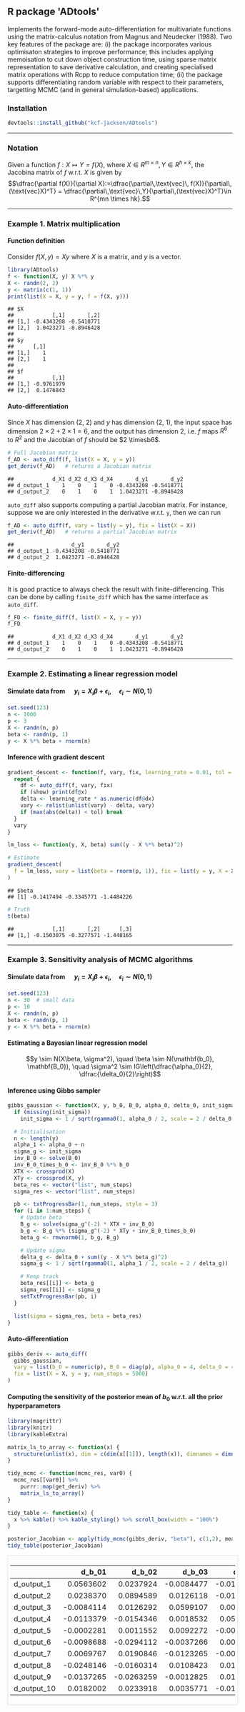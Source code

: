 ## R package 'ADtools'

Implements the forward-mode auto-differentiation for multivariate functions using the matrix-calculus notation from Magnus and Neudecker (1988). Two key features of the package are: (i) the package incorporates various optimisaton strategies to improve performance; this includes applying memoisation to cut down object construction time, using sparse matrix representation to save derivative calculation, and creating specialised matrix operations with Rcpp to reduce computation time; (ii) the package supports differentiating random variable with respect to their parameters, targetting MCMC (and in general simulation-based) applications.
    
<!-- [![Travis-CI Build Status](https://travis-ci.org/<USERNAME>/<REPO>.svg?branch=master)](https://travis-ci.org/<USERNAME>/<REPO>) -->

### Installation


```r
devtools::install_github("kcf-jackson/ADtools")
```


---

### Notation

Given a function $f: X \mapsto Y = f(X)$, where $X \in R^{m \times n}, Y \in R^{h \times k}$, the Jacobina matrix of $f$ w.r.t. $X$ is given by
$$\dfrac{\partial f(X)}{\partial X}:=\dfrac{\partial\,\text{vec}\, f(X)}{\partial\, (\text{vec}X)^T} = \dfrac{\partial\,\text{vec}\,Y}{\partial\,(\text{vec}X)^T}\in R^{mn \times hk}.$$

---

### Example 1. Matrix multiplication

#### Function definition
Consider $f(X, y) = X y$ where $X$ is a matrix, and $y$ is a vector. 


```r
library(ADtools)
f <- function(X, y) X %*% y
X <- randn(2, 2)
y <- matrix(c(1, 1))
print(list(X = X, y = y, f = f(X, y)))
```

```
## $X
##            [,1]       [,2]
## [1,] -0.4343208 -0.5418771
## [2,]  1.0423271 -0.8946428
## 
## $y
##      [,1]
## [1,]    1
## [2,]    1
## 
## $f
##            [,1]
## [1,] -0.9761979
## [2,]  0.1476843
```

#### Auto-differentiation
Since $X$ has dimension (2, 2) and $y$ has dimension (2, 1), the input space has dimension $2 \times 2 + 2 \times 1 = 6$, and the output has dimension $2$, i.e. $f$ maps $R^6$ to $R^2$ and the Jacobian of $f$ should be $2 \timesb6$.


```r
# Full Jacobian matrix
f_AD <- auto_diff(f, list(X = X, y = y))
get_deriv(f_AD)   # returns a Jacobian matrix
```

```
##            d_X1 d_X2 d_X3 d_X4       d_y1       d_y2
## d_output_1    1    0    1    0 -0.4343208 -0.5418771
## d_output_2    0    1    0    1  1.0423271 -0.8946428
```

`auto_diff` also supports computing a partial Jacobian matrix. For instance, suppose we are only interested in the derivative w.r.t. `y`, then we can run


```r
f_AD <- auto_diff(f, vary = list(y = y), fix = list(X = X))
get_deriv(f_AD)   # returns a partial Jacobian matrix
```

```
##                  d_y1       d_y2
## d_output_1 -0.4343208 -0.5418771
## d_output_2  1.0423271 -0.8946428
```

#### Finite-differencing

It is good practice to always check the result with finite-differencing. This can be done by calling `finite_diff` which has the same interface as `auto_diff`. 

```r
f_FD <- finite_diff(f, list(X = X, y = y))
f_FD
```

```
##            d_X1 d_X2 d_X3 d_X4       d_y1       d_y2
## d_output_1    1    0    1    0 -0.4343208 -0.5418771
## d_output_2    0    1    0    1  1.0423271 -0.8946428
```

---

### Example 2. Estimating a linear regression model

#### Simulate data from $\quad y_i = X_i \beta + \epsilon_i, \quad \epsilon_i \sim N(0, 1)$

```r
set.seed(123)
n <- 1000
p <- 3
X <- randn(n, p)
beta <- randn(p, 1)
y <- X %*% beta + rnorm(n)
```

#### Inference with gradient descent

```r
gradient_descent <- function(f, vary, fix, learning_rate = 0.01, tol = 1e-6, show = F) {
  repeat {
    df <- auto_diff(f, vary, fix)
    if (show) print(df@x)
    delta <- learning_rate * as.numeric(df@dx)
    vary <- relist(unlist(vary) - delta, vary)
    if (max(abs(delta)) < tol) break
  }
  vary
}
```


```r
lm_loss <- function(y, X, beta) sum((y - X %*% beta)^2)

# Estimate
gradient_descent(
  f = lm_loss, vary = list(beta = rnorm(p, 1)), fix = list(y = y, X = X),  learning_rate = 1e-4
) 
```

```
## $beta
## [1] -0.1417494 -0.3345771 -1.4484226
```

```r
# Truth
t(beta)
```

```
##            [,1]       [,2]      [,3]
## [1,] -0.1503075 -0.3277571 -1.448165
```


<!-- ### Example  2b. Fitting a 2-layer Neural Network  -->
<!-- #### Simulate data  -->
<!-- ```{r} -->
<!-- logit <- function(x) exp(x) / (1 + exp(x)) -->

<!-- X <- randn(1000, 10) -->
<!-- W1 <- randn(10, 50) -->
<!-- W2 <- randn(50, 1) -->
<!-- f1 <- f2 <- logit -->

<!-- y <- f2(f1(X %*% W1) %*% W2) -->
<!-- ``` -->


<!-- #### Inference with gradient descent -->
<!-- ```{r} -->
<!-- loss_fun <- function(y, X, W1, W2, f1, f2) { -->
<!--   Z <- f1(X %*% W1) -->
<!--   yhat <- f2(Z %*% W2) -->
<!--   sum(y - yhat)^2 -->
<!-- } -->

<!-- gradient_descent( -->
<!--   loss_fun, -->
<!--   vary = list(W1 = W1, W2 = W2), -->
<!--   fix = list(y = y, X = X, f1 = logit, f2 = logit), -->
<!--   learning_rate = 1e-4,  -->
<!--   show = T -->
<!-- ) -->
<!-- ``` -->

---

### Example  3. Sensitivity analysis of MCMC algorithms

#### Simulate data from $\quad y_i = X_i \beta + \epsilon_i, \quad \epsilon_i \sim N(0, 1)$

```r
set.seed(123)
n <- 30  # small data
p <- 10
X <- randn(n, p)
beta <- randn(p, 1)
y <- X %*% beta + rnorm(n)
```


#### Estimating a Bayesian linear regression model

$$y \sim N(X\beta, \sigma^2), \quad \beta \sim N(\mathbf{b_0}, \mathbf{B_0}), \quad \sigma^2 \sim IG\left(\dfrac{\alpha_0}{2}, \dfrac{\delta_0}{2}\right)$$

#### Inference using Gibbs sampler

```r
gibbs_gaussian <- function(X, y, b_0, B_0, alpha_0, delta_0, init_sigma, num_steps = 1e4) {
  if (missing(init_sigma))
    init_sigma <- 1 / sqrt(rgamma0(1, alpha_0 / 2, scale = 2 / delta_0))

  # Initialisation
  n <- length(y)
  alpha_1 <- alpha_0 + n
  sigma_g <- init_sigma
  inv_B_0 <- solve(B_0)
  inv_B_0_times_b_0 <- inv_B_0 %*% b_0
  XTX <- crossprod(X)
  XTy <- crossprod(X, y)
  beta_res <- vector("list", num_steps)
  sigma_res <- vector("list", num_steps)

  pb <- txtProgressBar(1, num_steps, style = 3)
  for (i in 1:num_steps) {
    # Update beta
    B_g <- solve(sigma_g^(-2) * XTX + inv_B_0)
    b_g <- B_g %*% (sigma_g^(-2) * XTy + inv_B_0_times_b_0)
    beta_g <- rmvnorm0(1, b_g, B_g)

    # Update sigma
    delta_g <- delta_0 + sum((y - X %*% beta_g)^2)
    sigma_g <- 1 / sqrt(rgamma0(1, alpha_1 / 2, scale = 2 / delta_g))

    # Keep track
    beta_res[[i]] <- beta_g
    sigma_res[[i]] <- sigma_g
    setTxtProgressBar(pb, i)
  }

  list(sigma = sigma_res, beta = beta_res)
}
```

#### Auto-differentiation

```r
gibbs_deriv <- auto_diff(
  gibbs_gaussian,
  vary = list(b_0 = numeric(p), B_0 = diag(p), alpha_0 = 4, delta_0 = 4),
  fix = list(X = X, y = y, num_steps = 5000)
)
```

#### Computing the sensitivity of the posterior mean of $b_0$ w.r.t. all the prior hyperparameters



```r
library(magrittr)
library(knitr)
library(kableExtra)

matrix_ls_to_array <- function(x) {
  structure(unlist(x), dim = c(dim(x[[1]]), length(x)), dimnames = dimnames(x[[1]]))
}

tidy_mcmc <- function(mcmc_res, var0) {
  mcmc_res[[var0]] %>% 
    purrr::map(get_deriv) %>% 
    matrix_ls_to_array()
}

tidy_table <- function(x) {
  x %>% kable() %>% kable_styling() %>% scroll_box(width = "100%")
}
```


```r
posterior_Jacobian <- apply(tidy_mcmc(gibbs_deriv, "beta"), c(1,2), mean) 
tidy_table(posterior_Jacobian)
```

<div style="border: 1px solid #ddd; padding: 5px; overflow-x: scroll; width:100%; "><table class="table" style="margin-left: auto; margin-right: auto;">
 <thead>
  <tr>
   <th style="text-align:left;">   </th>
   <th style="text-align:right;"> d_b_01 </th>
   <th style="text-align:right;"> d_b_02 </th>
   <th style="text-align:right;"> d_b_03 </th>
   <th style="text-align:right;"> d_b_04 </th>
   <th style="text-align:right;"> d_b_05 </th>
   <th style="text-align:right;"> d_b_06 </th>
   <th style="text-align:right;"> d_b_07 </th>
   <th style="text-align:right;"> d_b_08 </th>
   <th style="text-align:right;"> d_b_09 </th>
   <th style="text-align:right;"> d_b_010 </th>
   <th style="text-align:right;"> d_B_01 </th>
   <th style="text-align:right;"> d_B_02 </th>
   <th style="text-align:right;"> d_B_03 </th>
   <th style="text-align:right;"> d_B_04 </th>
   <th style="text-align:right;"> d_B_05 </th>
   <th style="text-align:right;"> d_B_06 </th>
   <th style="text-align:right;"> d_B_07 </th>
   <th style="text-align:right;"> d_B_08 </th>
   <th style="text-align:right;"> d_B_09 </th>
   <th style="text-align:right;"> d_B_010 </th>
   <th style="text-align:right;"> d_B_011 </th>
   <th style="text-align:right;"> d_B_012 </th>
   <th style="text-align:right;"> d_B_013 </th>
   <th style="text-align:right;"> d_B_014 </th>
   <th style="text-align:right;"> d_B_015 </th>
   <th style="text-align:right;"> d_B_016 </th>
   <th style="text-align:right;"> d_B_017 </th>
   <th style="text-align:right;"> d_B_018 </th>
   <th style="text-align:right;"> d_B_019 </th>
   <th style="text-align:right;"> d_B_020 </th>
   <th style="text-align:right;"> d_B_021 </th>
   <th style="text-align:right;"> d_B_022 </th>
   <th style="text-align:right;"> d_B_023 </th>
   <th style="text-align:right;"> d_B_024 </th>
   <th style="text-align:right;"> d_B_025 </th>
   <th style="text-align:right;"> d_B_026 </th>
   <th style="text-align:right;"> d_B_027 </th>
   <th style="text-align:right;"> d_B_028 </th>
   <th style="text-align:right;"> d_B_029 </th>
   <th style="text-align:right;"> d_B_030 </th>
   <th style="text-align:right;"> d_B_031 </th>
   <th style="text-align:right;"> d_B_032 </th>
   <th style="text-align:right;"> d_B_033 </th>
   <th style="text-align:right;"> d_B_034 </th>
   <th style="text-align:right;"> d_B_035 </th>
   <th style="text-align:right;"> d_B_036 </th>
   <th style="text-align:right;"> d_B_037 </th>
   <th style="text-align:right;"> d_B_038 </th>
   <th style="text-align:right;"> d_B_039 </th>
   <th style="text-align:right;"> d_B_040 </th>
   <th style="text-align:right;"> d_B_041 </th>
   <th style="text-align:right;"> d_B_042 </th>
   <th style="text-align:right;"> d_B_043 </th>
   <th style="text-align:right;"> d_B_044 </th>
   <th style="text-align:right;"> d_B_045 </th>
   <th style="text-align:right;"> d_B_046 </th>
   <th style="text-align:right;"> d_B_047 </th>
   <th style="text-align:right;"> d_B_048 </th>
   <th style="text-align:right;"> d_B_049 </th>
   <th style="text-align:right;"> d_B_050 </th>
   <th style="text-align:right;"> d_B_051 </th>
   <th style="text-align:right;"> d_B_052 </th>
   <th style="text-align:right;"> d_B_053 </th>
   <th style="text-align:right;"> d_B_054 </th>
   <th style="text-align:right;"> d_B_055 </th>
   <th style="text-align:right;"> d_B_056 </th>
   <th style="text-align:right;"> d_B_057 </th>
   <th style="text-align:right;"> d_B_058 </th>
   <th style="text-align:right;"> d_B_059 </th>
   <th style="text-align:right;"> d_B_060 </th>
   <th style="text-align:right;"> d_B_061 </th>
   <th style="text-align:right;"> d_B_062 </th>
   <th style="text-align:right;"> d_B_063 </th>
   <th style="text-align:right;"> d_B_064 </th>
   <th style="text-align:right;"> d_B_065 </th>
   <th style="text-align:right;"> d_B_066 </th>
   <th style="text-align:right;"> d_B_067 </th>
   <th style="text-align:right;"> d_B_068 </th>
   <th style="text-align:right;"> d_B_069 </th>
   <th style="text-align:right;"> d_B_070 </th>
   <th style="text-align:right;"> d_B_071 </th>
   <th style="text-align:right;"> d_B_072 </th>
   <th style="text-align:right;"> d_B_073 </th>
   <th style="text-align:right;"> d_B_074 </th>
   <th style="text-align:right;"> d_B_075 </th>
   <th style="text-align:right;"> d_B_076 </th>
   <th style="text-align:right;"> d_B_077 </th>
   <th style="text-align:right;"> d_B_078 </th>
   <th style="text-align:right;"> d_B_079 </th>
   <th style="text-align:right;"> d_B_080 </th>
   <th style="text-align:right;"> d_B_081 </th>
   <th style="text-align:right;"> d_B_082 </th>
   <th style="text-align:right;"> d_B_083 </th>
   <th style="text-align:right;"> d_B_084 </th>
   <th style="text-align:right;"> d_B_085 </th>
   <th style="text-align:right;"> d_B_086 </th>
   <th style="text-align:right;"> d_B_087 </th>
   <th style="text-align:right;"> d_B_088 </th>
   <th style="text-align:right;"> d_B_089 </th>
   <th style="text-align:right;"> d_B_090 </th>
   <th style="text-align:right;"> d_B_091 </th>
   <th style="text-align:right;"> d_B_092 </th>
   <th style="text-align:right;"> d_B_093 </th>
   <th style="text-align:right;"> d_B_094 </th>
   <th style="text-align:right;"> d_B_095 </th>
   <th style="text-align:right;"> d_B_096 </th>
   <th style="text-align:right;"> d_B_097 </th>
   <th style="text-align:right;"> d_B_098 </th>
   <th style="text-align:right;"> d_B_099 </th>
   <th style="text-align:right;"> d_B_0100 </th>
   <th style="text-align:right;"> d_alpha_01 </th>
   <th style="text-align:right;"> d_delta_01 </th>
  </tr>
 </thead>
<tbody>
  <tr>
   <td style="text-align:left;"> d_output_1 </td>
   <td style="text-align:right;"> 0.0563602 </td>
   <td style="text-align:right;"> 0.0237924 </td>
   <td style="text-align:right;"> -0.0084477 </td>
   <td style="text-align:right;"> -0.0114030 </td>
   <td style="text-align:right;"> -0.0002252 </td>
   <td style="text-align:right;"> -0.0097792 </td>
   <td style="text-align:right;"> 0.0069187 </td>
   <td style="text-align:right;"> -0.0247872 </td>
   <td style="text-align:right;"> -0.0137287 </td>
   <td style="text-align:right;"> 0.0183077 </td>
   <td style="text-align:right;"> -0.0435960 </td>
   <td style="text-align:right;"> -0.0184568 </td>
   <td style="text-align:right;"> 0.0065522 </td>
   <td style="text-align:right;"> 0.0088451 </td>
   <td style="text-align:right;"> 0.0001831 </td>
   <td style="text-align:right;"> 0.0076033 </td>
   <td style="text-align:right;"> -0.0053915 </td>
   <td style="text-align:right;"> 0.0192429 </td>
   <td style="text-align:right;"> 0.0106664 </td>
   <td style="text-align:right;"> -0.0142274 </td>
   <td style="text-align:right;"> -0.0418466 </td>
   <td style="text-align:right;"> -0.0175721 </td>
   <td style="text-align:right;"> 0.0062864 </td>
   <td style="text-align:right;"> 0.0084711 </td>
   <td style="text-align:right;"> 0.0001453 </td>
   <td style="text-align:right;"> 0.0072940 </td>
   <td style="text-align:right;"> -0.0051693 </td>
   <td style="text-align:right;"> 0.0184709 </td>
   <td style="text-align:right;"> 0.0102119 </td>
   <td style="text-align:right;"> -0.0136467 </td>
   <td style="text-align:right;"> -0.0543180 </td>
   <td style="text-align:right;"> -0.0228709 </td>
   <td style="text-align:right;"> 0.0082526 </td>
   <td style="text-align:right;"> 0.0109957 </td>
   <td style="text-align:right;"> 0.0002078 </td>
   <td style="text-align:right;"> 0.0094097 </td>
   <td style="text-align:right;"> -0.0066517 </td>
   <td style="text-align:right;"> 0.0238892 </td>
   <td style="text-align:right;"> 0.0132165 </td>
   <td style="text-align:right;"> -0.0176557 </td>
   <td style="text-align:right;"> -0.0710547 </td>
   <td style="text-align:right;"> -0.0300214 </td>
   <td style="text-align:right;"> 0.0106559 </td>
   <td style="text-align:right;"> 0.0144757 </td>
   <td style="text-align:right;"> 0.0003080 </td>
   <td style="text-align:right;"> 0.0123342 </td>
   <td style="text-align:right;"> -0.0087199 </td>
   <td style="text-align:right;"> 0.0312328 </td>
   <td style="text-align:right;"> 0.0173143 </td>
   <td style="text-align:right;"> -0.0230648 </td>
   <td style="text-align:right;"> -0.0154343 </td>
   <td style="text-align:right;"> -0.0064639 </td>
   <td style="text-align:right;"> 0.0023491 </td>
   <td style="text-align:right;"> 0.0030912 </td>
   <td style="text-align:right;"> 0.0001402 </td>
   <td style="text-align:right;"> 0.0026747 </td>
   <td style="text-align:right;"> -0.0018813 </td>
   <td style="text-align:right;"> 0.0067737 </td>
   <td style="text-align:right;"> 0.0037178 </td>
   <td style="text-align:right;"> -0.0049868 </td>
   <td style="text-align:right;"> 0.0415205 </td>
   <td style="text-align:right;"> 0.0174782 </td>
   <td style="text-align:right;"> -0.0062463 </td>
   <td style="text-align:right;"> -0.0084214 </td>
   <td style="text-align:right;"> -0.0001447 </td>
   <td style="text-align:right;"> -0.0071222 </td>
   <td style="text-align:right;"> 0.0051149 </td>
   <td style="text-align:right;"> -0.0183024 </td>
   <td style="text-align:right;"> -0.0101238 </td>
   <td style="text-align:right;"> 0.0135122 </td>
   <td style="text-align:right;"> -0.1006648 </td>
   <td style="text-align:right;"> -0.0424823 </td>
   <td style="text-align:right;"> 0.0150458 </td>
   <td style="text-align:right;"> 0.0203639 </td>
   <td style="text-align:right;"> 0.0003471 </td>
   <td style="text-align:right;"> 0.0174482 </td>
   <td style="text-align:right;"> -0.0122811 </td>
   <td style="text-align:right;"> 0.0443023 </td>
   <td style="text-align:right;"> 0.0245283 </td>
   <td style="text-align:right;"> -0.0327341 </td>
   <td style="text-align:right;"> 0.0098574 </td>
   <td style="text-align:right;"> 0.0041591 </td>
   <td style="text-align:right;"> -0.0014561 </td>
   <td style="text-align:right;"> -0.0019653 </td>
   <td style="text-align:right;"> -0.0000690 </td>
   <td style="text-align:right;"> -0.0017237 </td>
   <td style="text-align:right;"> 0.0011866 </td>
   <td style="text-align:right;"> -0.0042596 </td>
   <td style="text-align:right;"> -0.0024178 </td>
   <td style="text-align:right;"> 0.0032250 </td>
   <td style="text-align:right;"> 0.0679873 </td>
   <td style="text-align:right;"> 0.0286715 </td>
   <td style="text-align:right;"> -0.0101940 </td>
   <td style="text-align:right;"> -0.0137367 </td>
   <td style="text-align:right;"> -0.0002037 </td>
   <td style="text-align:right;"> -0.0117929 </td>
   <td style="text-align:right;"> 0.0083669 </td>
   <td style="text-align:right;"> -0.0299410 </td>
   <td style="text-align:right;"> -0.0164853 </td>
   <td style="text-align:right;"> 0.0221319 </td>
   <td style="text-align:right;"> 0.1140862 </td>
   <td style="text-align:right;"> 0.0482443 </td>
   <td style="text-align:right;"> -0.0170748 </td>
   <td style="text-align:right;"> -0.0231334 </td>
   <td style="text-align:right;"> -0.0004124 </td>
   <td style="text-align:right;"> -0.0197665 </td>
   <td style="text-align:right;"> 0.0139891 </td>
   <td style="text-align:right;"> -0.0501711 </td>
   <td style="text-align:right;"> -0.0278446 </td>
   <td style="text-align:right;"> 0.0371612 </td>
   <td style="text-align:right;"> -0.0018903 </td>
   <td style="text-align:right;"> 0.0016760 </td>
  </tr>
  <tr>
   <td style="text-align:left;"> d_output_2 </td>
   <td style="text-align:right;"> 0.0238370 </td>
   <td style="text-align:right;"> 0.0894589 </td>
   <td style="text-align:right;"> 0.0126118 </td>
   <td style="text-align:right;"> -0.0154107 </td>
   <td style="text-align:right;"> 0.0011086 </td>
   <td style="text-align:right;"> -0.0293999 </td>
   <td style="text-align:right;"> 0.0190536 </td>
   <td style="text-align:right;"> -0.0160957 </td>
   <td style="text-align:right;"> -0.0263156 </td>
   <td style="text-align:right;"> 0.0234575 </td>
   <td style="text-align:right;"> -0.0182316 </td>
   <td style="text-align:right;"> -0.0690953 </td>
   <td style="text-align:right;"> -0.0097610 </td>
   <td style="text-align:right;"> 0.0119210 </td>
   <td style="text-align:right;"> -0.0008483 </td>
   <td style="text-align:right;"> 0.0227682 </td>
   <td style="text-align:right;"> -0.0147671 </td>
   <td style="text-align:right;"> 0.0125169 </td>
   <td style="text-align:right;"> 0.0203839 </td>
   <td style="text-align:right;"> -0.0182025 </td>
   <td style="text-align:right;"> -0.0176020 </td>
   <td style="text-align:right;"> -0.0661112 </td>
   <td style="text-align:right;"> -0.0093969 </td>
   <td style="text-align:right;"> 0.0114274 </td>
   <td style="text-align:right;"> -0.0008823 </td>
   <td style="text-align:right;"> 0.0219249 </td>
   <td style="text-align:right;"> -0.0142159 </td>
   <td style="text-align:right;"> 0.0120301 </td>
   <td style="text-align:right;"> 0.0195557 </td>
   <td style="text-align:right;"> -0.0174906 </td>
   <td style="text-align:right;"> -0.0230276 </td>
   <td style="text-align:right;"> -0.0860695 </td>
   <td style="text-align:right;"> -0.0118534 </td>
   <td style="text-align:right;"> 0.0148336 </td>
   <td style="text-align:right;"> -0.0010771 </td>
   <td style="text-align:right;"> 0.0283107 </td>
   <td style="text-align:right;"> -0.0183489 </td>
   <td style="text-align:right;"> 0.0154991 </td>
   <td style="text-align:right;"> 0.0253298 </td>
   <td style="text-align:right;"> -0.0226218 </td>
   <td style="text-align:right;"> -0.0301285 </td>
   <td style="text-align:right;"> -0.1128720 </td>
   <td style="text-align:right;"> -0.0158729 </td>
   <td style="text-align:right;"> 0.0197004 </td>
   <td style="text-align:right;"> -0.0013563 </td>
   <td style="text-align:right;"> 0.0370724 </td>
   <td style="text-align:right;"> -0.0240356 </td>
   <td style="text-align:right;"> 0.0202812 </td>
   <td style="text-align:right;"> 0.0331999 </td>
   <td style="text-align:right;"> -0.0295620 </td>
   <td style="text-align:right;"> -0.0065227 </td>
   <td style="text-align:right;"> -0.0244003 </td>
   <td style="text-align:right;"> -0.0033528 </td>
   <td style="text-align:right;"> 0.0041492 </td>
   <td style="text-align:right;"> -0.0000887 </td>
   <td style="text-align:right;"> 0.0080566 </td>
   <td style="text-align:right;"> -0.0051912 </td>
   <td style="text-align:right;"> 0.0043809 </td>
   <td style="text-align:right;"> 0.0071351 </td>
   <td style="text-align:right;"> -0.0063754 </td>
   <td style="text-align:right;"> 0.0174932 </td>
   <td style="text-align:right;"> 0.0657175 </td>
   <td style="text-align:right;"> 0.0092822 </td>
   <td style="text-align:right;"> -0.0113731 </td>
   <td style="text-align:right;"> 0.0008782 </td>
   <td style="text-align:right;"> -0.0214383 </td>
   <td style="text-align:right;"> 0.0140570 </td>
   <td style="text-align:right;"> -0.0118928 </td>
   <td style="text-align:right;"> -0.0193728 </td>
   <td style="text-align:right;"> 0.0172954 </td>
   <td style="text-align:right;"> -0.0425389 </td>
   <td style="text-align:right;"> -0.1596827 </td>
   <td style="text-align:right;"> -0.0226798 </td>
   <td style="text-align:right;"> 0.0274911 </td>
   <td style="text-align:right;"> -0.0021323 </td>
   <td style="text-align:right;"> 0.0524513 </td>
   <td style="text-align:right;"> -0.0337894 </td>
   <td style="text-align:right;"> 0.0287913 </td>
   <td style="text-align:right;"> 0.0469776 </td>
   <td style="text-align:right;"> -0.0419310 </td>
   <td style="text-align:right;"> 0.0039627 </td>
   <td style="text-align:right;"> 0.0155594 </td>
   <td style="text-align:right;"> 0.0023261 </td>
   <td style="text-align:right;"> -0.0025773 </td>
   <td style="text-align:right;"> 0.0001285 </td>
   <td style="text-align:right;"> -0.0051481 </td>
   <td style="text-align:right;"> 0.0032252 </td>
   <td style="text-align:right;"> -0.0025116 </td>
   <td style="text-align:right;"> -0.0045838 </td>
   <td style="text-align:right;"> 0.0041002 </td>
   <td style="text-align:right;"> 0.0286611 </td>
   <td style="text-align:right;"> 0.1077736 </td>
   <td style="text-align:right;"> 0.0152420 </td>
   <td style="text-align:right;"> -0.0185089 </td>
   <td style="text-align:right;"> 0.0015043 </td>
   <td style="text-align:right;"> -0.0354497 </td>
   <td style="text-align:right;"> 0.0230232 </td>
   <td style="text-align:right;"> -0.0194488 </td>
   <td style="text-align:right;"> -0.0315151 </td>
   <td style="text-align:right;"> 0.0283396 </td>
   <td style="text-align:right;"> 0.0484313 </td>
   <td style="text-align:right;"> 0.1812958 </td>
   <td style="text-align:right;"> 0.0255671 </td>
   <td style="text-align:right;"> -0.0313327 </td>
   <td style="text-align:right;"> 0.0023575 </td>
   <td style="text-align:right;"> -0.0594349 </td>
   <td style="text-align:right;"> 0.0385257 </td>
   <td style="text-align:right;"> -0.0326159 </td>
   <td style="text-align:right;"> -0.0534136 </td>
   <td style="text-align:right;"> 0.0477799 </td>
   <td style="text-align:right;"> -0.0051469 </td>
   <td style="text-align:right;"> 0.0045852 </td>
  </tr>
  <tr>
   <td style="text-align:left;"> d_output_3 </td>
   <td style="text-align:right;"> -0.0084114 </td>
   <td style="text-align:right;"> 0.0126292 </td>
   <td style="text-align:right;"> 0.0599107 </td>
   <td style="text-align:right;"> 0.0018085 </td>
   <td style="text-align:right;"> 0.0092547 </td>
   <td style="text-align:right;"> -0.0037430 </td>
   <td style="text-align:right;"> -0.0123475 </td>
   <td style="text-align:right;"> 0.0108171 </td>
   <td style="text-align:right;"> -0.0013305 </td>
   <td style="text-align:right;"> 0.0036047 </td>
   <td style="text-align:right;"> 0.0066124 </td>
   <td style="text-align:right;"> -0.0097464 </td>
   <td style="text-align:right;"> -0.0462855 </td>
   <td style="text-align:right;"> -0.0013980 </td>
   <td style="text-align:right;"> -0.0071595 </td>
   <td style="text-align:right;"> 0.0028852 </td>
   <td style="text-align:right;"> 0.0095526 </td>
   <td style="text-align:right;"> -0.0083519 </td>
   <td style="text-align:right;"> 0.0010280 </td>
   <td style="text-align:right;"> -0.0028045 </td>
   <td style="text-align:right;"> 0.0063383 </td>
   <td style="text-align:right;"> -0.0092537 </td>
   <td style="text-align:right;"> -0.0446004 </td>
   <td style="text-align:right;"> -0.0013569 </td>
   <td style="text-align:right;"> -0.0069243 </td>
   <td style="text-align:right;"> 0.0027923 </td>
   <td style="text-align:right;"> 0.0092018 </td>
   <td style="text-align:right;"> -0.0080545 </td>
   <td style="text-align:right;"> 0.0009649 </td>
   <td style="text-align:right;"> -0.0026972 </td>
   <td style="text-align:right;"> 0.0080924 </td>
   <td style="text-align:right;"> -0.0121098 </td>
   <td style="text-align:right;"> -0.0576397 </td>
   <td style="text-align:right;"> -0.0017536 </td>
   <td style="text-align:right;"> -0.0089217 </td>
   <td style="text-align:right;"> 0.0036022 </td>
   <td style="text-align:right;"> 0.0119087 </td>
   <td style="text-align:right;"> -0.0104340 </td>
   <td style="text-align:right;"> 0.0012561 </td>
   <td style="text-align:right;"> -0.0034672 </td>
   <td style="text-align:right;"> 0.0105729 </td>
   <td style="text-align:right;"> -0.0159538 </td>
   <td style="text-align:right;"> -0.0755002 </td>
   <td style="text-align:right;"> -0.0021952 </td>
   <td style="text-align:right;"> -0.0116488 </td>
   <td style="text-align:right;"> 0.0047277 </td>
   <td style="text-align:right;"> 0.0155451 </td>
   <td style="text-align:right;"> -0.0136402 </td>
   <td style="text-align:right;"> 0.0016906 </td>
   <td style="text-align:right;"> -0.0045330 </td>
   <td style="text-align:right;"> 0.0022954 </td>
   <td style="text-align:right;"> -0.0034302 </td>
   <td style="text-align:right;"> -0.0163782 </td>
   <td style="text-align:right;"> -0.0005110 </td>
   <td style="text-align:right;"> -0.0024660 </td>
   <td style="text-align:right;"> 0.0010268 </td>
   <td style="text-align:right;"> 0.0033876 </td>
   <td style="text-align:right;"> -0.0029563 </td>
   <td style="text-align:right;"> 0.0003481 </td>
   <td style="text-align:right;"> -0.0009753 </td>
   <td style="text-align:right;"> -0.0062532 </td>
   <td style="text-align:right;"> 0.0092267 </td>
   <td style="text-align:right;"> 0.0441780 </td>
   <td style="text-align:right;"> 0.0013367 </td>
   <td style="text-align:right;"> 0.0068547 </td>
   <td style="text-align:right;"> -0.0026708 </td>
   <td style="text-align:right;"> -0.0091244 </td>
   <td style="text-align:right;"> 0.0079848 </td>
   <td style="text-align:right;"> -0.0009623 </td>
   <td style="text-align:right;"> 0.0026570 </td>
   <td style="text-align:right;"> 0.0150615 </td>
   <td style="text-align:right;"> -0.0225172 </td>
   <td style="text-align:right;"> -0.1070877 </td>
   <td style="text-align:right;"> -0.0032507 </td>
   <td style="text-align:right;"> -0.0165956 </td>
   <td style="text-align:right;"> 0.0066528 </td>
   <td style="text-align:right;"> 0.0221574 </td>
   <td style="text-align:right;"> -0.0193303 </td>
   <td style="text-align:right;"> 0.0023574 </td>
   <td style="text-align:right;"> -0.0064605 </td>
   <td style="text-align:right;"> -0.0015740 </td>
   <td style="text-align:right;"> 0.0021662 </td>
   <td style="text-align:right;"> 0.0105585 </td>
   <td style="text-align:right;"> 0.0003631 </td>
   <td style="text-align:right;"> 0.0016164 </td>
   <td style="text-align:right;"> -0.0006370 </td>
   <td style="text-align:right;"> -0.0022252 </td>
   <td style="text-align:right;"> 0.0020126 </td>
   <td style="text-align:right;"> -0.0002052 </td>
   <td style="text-align:right;"> 0.0006340 </td>
   <td style="text-align:right;"> -0.0102055 </td>
   <td style="text-align:right;"> 0.0151798 </td>
   <td style="text-align:right;"> 0.0723155 </td>
   <td style="text-align:right;"> 0.0022143 </td>
   <td style="text-align:right;"> 0.0112299 </td>
   <td style="text-align:right;"> -0.0045002 </td>
   <td style="text-align:right;"> -0.0149087 </td>
   <td style="text-align:right;"> 0.0130626 </td>
   <td style="text-align:right;"> -0.0015205 </td>
   <td style="text-align:right;"> 0.0043639 </td>
   <td style="text-align:right;"> -0.0169555 </td>
   <td style="text-align:right;"> 0.0256346 </td>
   <td style="text-align:right;"> 0.1212279 </td>
   <td style="text-align:right;"> 0.0036235 </td>
   <td style="text-align:right;"> 0.0187601 </td>
   <td style="text-align:right;"> -0.0075549 </td>
   <td style="text-align:right;"> -0.0249942 </td>
   <td style="text-align:right;"> 0.0218842 </td>
   <td style="text-align:right;"> -0.0027414 </td>
   <td style="text-align:right;"> 0.0073877 </td>
   <td style="text-align:right;"> -0.0016389 </td>
   <td style="text-align:right;"> 0.0014498 </td>
  </tr>
  <tr>
   <td style="text-align:left;"> d_output_4 </td>
   <td style="text-align:right;"> -0.0113379 </td>
   <td style="text-align:right;"> -0.0154346 </td>
   <td style="text-align:right;"> 0.0018532 </td>
   <td style="text-align:right;"> 0.0531843 </td>
   <td style="text-align:right;"> -0.0020445 </td>
   <td style="text-align:right;"> 0.0030589 </td>
   <td style="text-align:right;"> -0.0086514 </td>
   <td style="text-align:right;"> 0.0139726 </td>
   <td style="text-align:right;"> 0.0140063 </td>
   <td style="text-align:right;"> -0.0119918 </td>
   <td style="text-align:right;"> 0.0088760 </td>
   <td style="text-align:right;"> 0.0119499 </td>
   <td style="text-align:right;"> -0.0014271 </td>
   <td style="text-align:right;"> -0.0410676 </td>
   <td style="text-align:right;"> 0.0015750 </td>
   <td style="text-align:right;"> -0.0023696 </td>
   <td style="text-align:right;"> 0.0066918 </td>
   <td style="text-align:right;"> -0.0108091 </td>
   <td style="text-align:right;"> -0.0108229 </td>
   <td style="text-align:right;"> 0.0092525 </td>
   <td style="text-align:right;"> 0.0085270 </td>
   <td style="text-align:right;"> 0.0116430 </td>
   <td style="text-align:right;"> -0.0013978 </td>
   <td style="text-align:right;"> -0.0395796 </td>
   <td style="text-align:right;"> 0.0015007 </td>
   <td style="text-align:right;"> -0.0022922 </td>
   <td style="text-align:right;"> 0.0064531 </td>
   <td style="text-align:right;"> -0.0104267 </td>
   <td style="text-align:right;"> -0.0104424 </td>
   <td style="text-align:right;"> 0.0089273 </td>
   <td style="text-align:right;"> 0.0109093 </td>
   <td style="text-align:right;"> 0.0149342 </td>
   <td style="text-align:right;"> -0.0016888 </td>
   <td style="text-align:right;"> -0.0512409 </td>
   <td style="text-align:right;"> 0.0019635 </td>
   <td style="text-align:right;"> -0.0029595 </td>
   <td style="text-align:right;"> 0.0083500 </td>
   <td style="text-align:right;"> -0.0134666 </td>
   <td style="text-align:right;"> -0.0135144 </td>
   <td style="text-align:right;"> 0.0115570 </td>
   <td style="text-align:right;"> 0.0142717 </td>
   <td style="text-align:right;"> 0.0194429 </td>
   <td style="text-align:right;"> -0.0023259 </td>
   <td style="text-align:right;"> -0.0669827 </td>
   <td style="text-align:right;"> 0.0025911 </td>
   <td style="text-align:right;"> -0.0038556 </td>
   <td style="text-align:right;"> 0.0108948 </td>
   <td style="text-align:right;"> -0.0176245 </td>
   <td style="text-align:right;"> -0.0176637 </td>
   <td style="text-align:right;"> 0.0151233 </td>
   <td style="text-align:right;"> 0.0030941 </td>
   <td style="text-align:right;"> 0.0042361 </td>
   <td style="text-align:right;"> -0.0004796 </td>
   <td style="text-align:right;"> -0.0145831 </td>
   <td style="text-align:right;"> 0.0006209 </td>
   <td style="text-align:right;"> -0.0008261 </td>
   <td style="text-align:right;"> 0.0023743 </td>
   <td style="text-align:right;"> -0.0038306 </td>
   <td style="text-align:right;"> -0.0038443 </td>
   <td style="text-align:right;"> 0.0032840 </td>
   <td style="text-align:right;"> -0.0084267 </td>
   <td style="text-align:right;"> -0.0115017 </td>
   <td style="text-align:right;"> 0.0013645 </td>
   <td style="text-align:right;"> 0.0392201 </td>
   <td style="text-align:right;"> -0.0014901 </td>
   <td style="text-align:right;"> 0.0023595 </td>
   <td style="text-align:right;"> -0.0064052 </td>
   <td style="text-align:right;"> 0.0103305 </td>
   <td style="text-align:right;"> 0.0103573 </td>
   <td style="text-align:right;"> -0.0088702 </td>
   <td style="text-align:right;"> 0.0203068 </td>
   <td style="text-align:right;"> 0.0276622 </td>
   <td style="text-align:right;"> -0.0033596 </td>
   <td style="text-align:right;"> -0.0950374 </td>
   <td style="text-align:right;"> 0.0036067 </td>
   <td style="text-align:right;"> -0.0055143 </td>
   <td style="text-align:right;"> 0.0155581 </td>
   <td style="text-align:right;"> -0.0249809 </td>
   <td style="text-align:right;"> -0.0250567 </td>
   <td style="text-align:right;"> 0.0214387 </td>
   <td style="text-align:right;"> -0.0020804 </td>
   <td style="text-align:right;"> -0.0027580 </td>
   <td style="text-align:right;"> 0.0003592 </td>
   <td style="text-align:right;"> 0.0093672 </td>
   <td style="text-align:right;"> -0.0003717 </td>
   <td style="text-align:right;"> 0.0005540 </td>
   <td style="text-align:right;"> -0.0015695 </td>
   <td style="text-align:right;"> 0.0025619 </td>
   <td style="text-align:right;"> 0.0024725 </td>
   <td style="text-align:right;"> -0.0021009 </td>
   <td style="text-align:right;"> -0.0137427 </td>
   <td style="text-align:right;"> -0.0187041 </td>
   <td style="text-align:right;"> 0.0022449 </td>
   <td style="text-align:right;"> 0.0642068 </td>
   <td style="text-align:right;"> -0.0024173 </td>
   <td style="text-align:right;"> 0.0037171 </td>
   <td style="text-align:right;"> -0.0104471 </td>
   <td style="text-align:right;"> 0.0168764 </td>
   <td style="text-align:right;"> 0.0169872 </td>
   <td style="text-align:right;"> -0.0144770 </td>
   <td style="text-align:right;"> -0.0228891 </td>
   <td style="text-align:right;"> -0.0311848 </td>
   <td style="text-align:right;"> 0.0037625 </td>
   <td style="text-align:right;"> 0.1075764 </td>
   <td style="text-align:right;"> -0.0041039 </td>
   <td style="text-align:right;"> 0.0062193 </td>
   <td style="text-align:right;"> -0.0175246 </td>
   <td style="text-align:right;"> 0.0282676 </td>
   <td style="text-align:right;"> 0.0283114 </td>
   <td style="text-align:right;"> -0.0241827 </td>
   <td style="text-align:right;"> -0.0015053 </td>
   <td style="text-align:right;"> 0.0013037 </td>
  </tr>
  <tr>
   <td style="text-align:left;"> d_output_5 </td>
   <td style="text-align:right;"> -0.0002281 </td>
   <td style="text-align:right;"> 0.0011552 </td>
   <td style="text-align:right;"> 0.0092272 </td>
   <td style="text-align:right;"> -0.0020336 </td>
   <td style="text-align:right;"> 0.0411938 </td>
   <td style="text-align:right;"> 0.0063133 </td>
   <td style="text-align:right;"> -0.0123091 </td>
   <td style="text-align:right;"> -0.0084113 </td>
   <td style="text-align:right;"> 0.0125893 </td>
   <td style="text-align:right;"> 0.0138534 </td>
   <td style="text-align:right;"> 0.0000566 </td>
   <td style="text-align:right;"> -0.0008912 </td>
   <td style="text-align:right;"> -0.0071011 </td>
   <td style="text-align:right;"> 0.0015772 </td>
   <td style="text-align:right;"> -0.0318039 </td>
   <td style="text-align:right;"> -0.0048977 </td>
   <td style="text-align:right;"> 0.0095328 </td>
   <td style="text-align:right;"> 0.0064830 </td>
   <td style="text-align:right;"> -0.0097241 </td>
   <td style="text-align:right;"> -0.0106864 </td>
   <td style="text-align:right;"> 0.0000808 </td>
   <td style="text-align:right;"> -0.0010292 </td>
   <td style="text-align:right;"> -0.0068364 </td>
   <td style="text-align:right;"> 0.0015514 </td>
   <td style="text-align:right;"> -0.0306168 </td>
   <td style="text-align:right;"> -0.0047088 </td>
   <td style="text-align:right;"> 0.0091676 </td>
   <td style="text-align:right;"> 0.0062666 </td>
   <td style="text-align:right;"> -0.0093471 </td>
   <td style="text-align:right;"> -0.0103233 </td>
   <td style="text-align:right;"> 0.0002349 </td>
   <td style="text-align:right;"> -0.0011978 </td>
   <td style="text-align:right;"> -0.0090269 </td>
   <td style="text-align:right;"> 0.0019808 </td>
   <td style="text-align:right;"> -0.0396750 </td>
   <td style="text-align:right;"> -0.0060507 </td>
   <td style="text-align:right;"> 0.0118378 </td>
   <td style="text-align:right;"> 0.0081236 </td>
   <td style="text-align:right;"> -0.0121105 </td>
   <td style="text-align:right;"> -0.0133497 </td>
   <td style="text-align:right;"> 0.0003193 </td>
   <td style="text-align:right;"> -0.0014313 </td>
   <td style="text-align:right;"> -0.0116576 </td>
   <td style="text-align:right;"> 0.0024500 </td>
   <td style="text-align:right;"> -0.0519704 </td>
   <td style="text-align:right;"> -0.0079634 </td>
   <td style="text-align:right;"> 0.0155278 </td>
   <td style="text-align:right;"> 0.0106177 </td>
   <td style="text-align:right;"> -0.0158842 </td>
   <td style="text-align:right;"> -0.0174866 </td>
   <td style="text-align:right;"> 0.0000729 </td>
   <td style="text-align:right;"> -0.0003426 </td>
   <td style="text-align:right;"> -0.0025778 </td>
   <td style="text-align:right;"> 0.0005808 </td>
   <td style="text-align:right;"> -0.0114102 </td>
   <td style="text-align:right;"> -0.0017454 </td>
   <td style="text-align:right;"> 0.0033823 </td>
   <td style="text-align:right;"> 0.0023051 </td>
   <td style="text-align:right;"> -0.0034387 </td>
   <td style="text-align:right;"> -0.0038137 </td>
   <td style="text-align:right;"> -0.0001060 </td>
   <td style="text-align:right;"> 0.0009740 </td>
   <td style="text-align:right;"> 0.0068034 </td>
   <td style="text-align:right;"> -0.0015136 </td>
   <td style="text-align:right;"> 0.0303364 </td>
   <td style="text-align:right;"> 0.0045396 </td>
   <td style="text-align:right;"> -0.0090522 </td>
   <td style="text-align:right;"> -0.0062207 </td>
   <td style="text-align:right;"> 0.0092580 </td>
   <td style="text-align:right;"> 0.0102416 </td>
   <td style="text-align:right;"> 0.0003605 </td>
   <td style="text-align:right;"> -0.0021406 </td>
   <td style="text-align:right;"> -0.0164181 </td>
   <td style="text-align:right;"> 0.0036653 </td>
   <td style="text-align:right;"> -0.0735208 </td>
   <td style="text-align:right;"> -0.0112390 </td>
   <td style="text-align:right;"> 0.0218753 </td>
   <td style="text-align:right;"> 0.0150452 </td>
   <td style="text-align:right;"> -0.0224627 </td>
   <td style="text-align:right;"> -0.0247656 </td>
   <td style="text-align:right;"> 0.0000703 </td>
   <td style="text-align:right;"> 0.0002555 </td>
   <td style="text-align:right;"> 0.0015657 </td>
   <td style="text-align:right;"> -0.0004148 </td>
   <td style="text-align:right;"> 0.0072621 </td>
   <td style="text-align:right;"> 0.0011080 </td>
   <td style="text-align:right;"> -0.0021197 </td>
   <td style="text-align:right;"> -0.0016153 </td>
   <td style="text-align:right;"> 0.0021955 </td>
   <td style="text-align:right;"> 0.0024568 </td>
   <td style="text-align:right;"> -0.0002151 </td>
   <td style="text-align:right;"> 0.0014708 </td>
   <td style="text-align:right;"> 0.0111149 </td>
   <td style="text-align:right;"> -0.0024999 </td>
   <td style="text-align:right;"> 0.0496180 </td>
   <td style="text-align:right;"> 0.0075958 </td>
   <td style="text-align:right;"> -0.0148551 </td>
   <td style="text-align:right;"> -0.0101515 </td>
   <td style="text-align:right;"> 0.0150799 </td>
   <td style="text-align:right;"> 0.0167054 </td>
   <td style="text-align:right;"> -0.0005389 </td>
   <td style="text-align:right;"> 0.0022545 </td>
   <td style="text-align:right;"> 0.0186632 </td>
   <td style="text-align:right;"> -0.0040585 </td>
   <td style="text-align:right;"> 0.0832905 </td>
   <td style="text-align:right;"> 0.0127397 </td>
   <td style="text-align:right;"> -0.0248779 </td>
   <td style="text-align:right;"> -0.0170094 </td>
   <td style="text-align:right;"> 0.0255284 </td>
   <td style="text-align:right;"> 0.0279119 </td>
   <td style="text-align:right;"> 0.0021730 </td>
   <td style="text-align:right;"> -0.0019360 </td>
  </tr>
  <tr>
   <td style="text-align:left;"> d_output_6 </td>
   <td style="text-align:right;"> -0.0098688 </td>
   <td style="text-align:right;"> -0.0294112 </td>
   <td style="text-align:right;"> -0.0037266 </td>
   <td style="text-align:right;"> 0.0030588 </td>
   <td style="text-align:right;"> 0.0062910 </td>
   <td style="text-align:right;"> 0.0545817 </td>
   <td style="text-align:right;"> -0.0142370 </td>
   <td style="text-align:right;"> 0.0050961 </td>
   <td style="text-align:right;"> 0.0106808 </td>
   <td style="text-align:right;"> 0.0027455 </td>
   <td style="text-align:right;"> 0.0074037 </td>
   <td style="text-align:right;"> 0.0227160 </td>
   <td style="text-align:right;"> 0.0029085 </td>
   <td style="text-align:right;"> -0.0023674 </td>
   <td style="text-align:right;"> -0.0048740 </td>
   <td style="text-align:right;"> -0.0421774 </td>
   <td style="text-align:right;"> 0.0110376 </td>
   <td style="text-align:right;"> -0.0039778 </td>
   <td style="text-align:right;"> -0.0082887 </td>
   <td style="text-align:right;"> -0.0020596 </td>
   <td style="text-align:right;"> 0.0071893 </td>
   <td style="text-align:right;"> 0.0214976 </td>
   <td style="text-align:right;"> 0.0028256 </td>
   <td style="text-align:right;"> -0.0022511 </td>
   <td style="text-align:right;"> -0.0046574 </td>
   <td style="text-align:right;"> -0.0406024 </td>
   <td style="text-align:right;"> 0.0106155 </td>
   <td style="text-align:right;"> -0.0038148 </td>
   <td style="text-align:right;"> -0.0079311 </td>
   <td style="text-align:right;"> -0.0020112 </td>
   <td style="text-align:right;"> 0.0095534 </td>
   <td style="text-align:right;"> 0.0281802 </td>
   <td style="text-align:right;"> 0.0033070 </td>
   <td style="text-align:right;"> -0.0029339 </td>
   <td style="text-align:right;"> -0.0060601 </td>
   <td style="text-align:right;"> -0.0525448 </td>
   <td style="text-align:right;"> 0.0136975 </td>
   <td style="text-align:right;"> -0.0048879 </td>
   <td style="text-align:right;"> -0.0102556 </td>
   <td style="text-align:right;"> -0.0026391 </td>
   <td style="text-align:right;"> 0.0125162 </td>
   <td style="text-align:right;"> 0.0371822 </td>
   <td style="text-align:right;"> 0.0046694 </td>
   <td style="text-align:right;"> -0.0041068 </td>
   <td style="text-align:right;"> -0.0079687 </td>
   <td style="text-align:right;"> -0.0688471 </td>
   <td style="text-align:right;"> 0.0179767 </td>
   <td style="text-align:right;"> -0.0064027 </td>
   <td style="text-align:right;"> -0.0134932 </td>
   <td style="text-align:right;"> -0.0034776 </td>
   <td style="text-align:right;"> 0.0027213 </td>
   <td style="text-align:right;"> 0.0080081 </td>
   <td style="text-align:right;"> 0.0009340 </td>
   <td style="text-align:right;"> -0.0007835 </td>
   <td style="text-align:right;"> -0.0019278 </td>
   <td style="text-align:right;"> -0.0150487 </td>
   <td style="text-align:right;"> 0.0038938 </td>
   <td style="text-align:right;"> -0.0013897 </td>
   <td style="text-align:right;"> -0.0028788 </td>
   <td style="text-align:right;"> -0.0007959 </td>
   <td style="text-align:right;"> -0.0071772 </td>
   <td style="text-align:right;"> -0.0214691 </td>
   <td style="text-align:right;"> -0.0027465 </td>
   <td style="text-align:right;"> 0.0022568 </td>
   <td style="text-align:right;"> 0.0045955 </td>
   <td style="text-align:right;"> 0.0400256 </td>
   <td style="text-align:right;"> -0.0104929 </td>
   <td style="text-align:right;"> 0.0037511 </td>
   <td style="text-align:right;"> 0.0078404 </td>
   <td style="text-align:right;"> 0.0020365 </td>
   <td style="text-align:right;"> 0.0175600 </td>
   <td style="text-align:right;"> 0.0524005 </td>
   <td style="text-align:right;"> 0.0067992 </td>
   <td style="text-align:right;"> -0.0054146 </td>
   <td style="text-align:right;"> -0.0111059 </td>
   <td style="text-align:right;"> -0.0973958 </td>
   <td style="text-align:right;"> 0.0251916 </td>
   <td style="text-align:right;"> -0.0091098 </td>
   <td style="text-align:right;"> -0.0190344 </td>
   <td style="text-align:right;"> -0.0048891 </td>
   <td style="text-align:right;"> -0.0015038 </td>
   <td style="text-align:right;"> -0.0050386 </td>
   <td style="text-align:right;"> -0.0007668 </td>
   <td style="text-align:right;"> 0.0004130 </td>
   <td style="text-align:right;"> 0.0011777 </td>
   <td style="text-align:right;"> 0.0095699 </td>
   <td style="text-align:right;"> -0.0023890 </td>
   <td style="text-align:right;"> 0.0005860 </td>
   <td style="text-align:right;"> 0.0018435 </td>
   <td style="text-align:right;"> 0.0005191 </td>
   <td style="text-align:right;"> -0.0117905 </td>
   <td style="text-align:right;"> -0.0353101 </td>
   <td style="text-align:right;"> -0.0045251 </td>
   <td style="text-align:right;"> 0.0036070 </td>
   <td style="text-align:right;"> 0.0074441 </td>
   <td style="text-align:right;"> 0.0657818 </td>
   <td style="text-align:right;"> -0.0171937 </td>
   <td style="text-align:right;"> 0.0061578 </td>
   <td style="text-align:right;"> 0.0126600 </td>
   <td style="text-align:right;"> 0.0032829 </td>
   <td style="text-align:right;"> -0.0201410 </td>
   <td style="text-align:right;"> -0.0597365 </td>
   <td style="text-align:right;"> -0.0075670 </td>
   <td style="text-align:right;"> 0.0063096 </td>
   <td style="text-align:right;"> 0.0126189 </td>
   <td style="text-align:right;"> 0.1103627 </td>
   <td style="text-align:right;"> -0.0287740 </td>
   <td style="text-align:right;"> 0.0103443 </td>
   <td style="text-align:right;"> 0.0217428 </td>
   <td style="text-align:right;"> 0.0052850 </td>
   <td style="text-align:right;"> 0.0047726 </td>
   <td style="text-align:right;"> -0.0042470 </td>
  </tr>
  <tr>
   <td style="text-align:left;"> d_output_7 </td>
   <td style="text-align:right;"> 0.0069767 </td>
   <td style="text-align:right;"> 0.0190846 </td>
   <td style="text-align:right;"> -0.0123265 </td>
   <td style="text-align:right;"> -0.0086759 </td>
   <td style="text-align:right;"> -0.0123510 </td>
   <td style="text-align:right;"> -0.0142378 </td>
   <td style="text-align:right;"> 0.0552586 </td>
   <td style="text-align:right;"> -0.0144561 </td>
   <td style="text-align:right;"> -0.0051984 </td>
   <td style="text-align:right;"> -0.0034054 </td>
   <td style="text-align:right;"> -0.0051502 </td>
   <td style="text-align:right;"> -0.0147264 </td>
   <td style="text-align:right;"> 0.0095087 </td>
   <td style="text-align:right;"> 0.0067046 </td>
   <td style="text-align:right;"> 0.0095651 </td>
   <td style="text-align:right;"> 0.0110395 </td>
   <td style="text-align:right;"> -0.0427262 </td>
   <td style="text-align:right;"> 0.0112147 </td>
   <td style="text-align:right;"> 0.0040486 </td>
   <td style="text-align:right;"> 0.0025785 </td>
   <td style="text-align:right;"> -0.0050257 </td>
   <td style="text-align:right;"> -0.0137780 </td>
   <td style="text-align:right;"> 0.0091628 </td>
   <td style="text-align:right;"> 0.0064278 </td>
   <td style="text-align:right;"> 0.0091804 </td>
   <td style="text-align:right;"> 0.0106032 </td>
   <td style="text-align:right;"> -0.0411484 </td>
   <td style="text-align:right;"> 0.0107889 </td>
   <td style="text-align:right;"> 0.0038468 </td>
   <td style="text-align:right;"> 0.0025298 </td>
   <td style="text-align:right;"> -0.0067766 </td>
   <td style="text-align:right;"> -0.0182367 </td>
   <td style="text-align:right;"> 0.0121776 </td>
   <td style="text-align:right;"> 0.0083447 </td>
   <td style="text-align:right;"> 0.0118812 </td>
   <td style="text-align:right;"> 0.0137223 </td>
   <td style="text-align:right;"> -0.0531991 </td>
   <td style="text-align:right;"> 0.0139089 </td>
   <td style="text-align:right;"> 0.0049729 </td>
   <td style="text-align:right;"> 0.0032766 </td>
   <td style="text-align:right;"> -0.0088785 </td>
   <td style="text-align:right;"> -0.0241698 </td>
   <td style="text-align:right;"> 0.0155721 </td>
   <td style="text-align:right;"> 0.0112048 </td>
   <td style="text-align:right;"> 0.0155992 </td>
   <td style="text-align:right;"> 0.0179838 </td>
   <td style="text-align:right;"> -0.0697031 </td>
   <td style="text-align:right;"> 0.0182154 </td>
   <td style="text-align:right;"> 0.0065779 </td>
   <td style="text-align:right;"> 0.0043023 </td>
   <td style="text-align:right;"> -0.0019306 </td>
   <td style="text-align:right;"> -0.0051850 </td>
   <td style="text-align:right;"> 0.0034839 </td>
   <td style="text-align:right;"> 0.0023308 </td>
   <td style="text-align:right;"> 0.0036023 </td>
   <td style="text-align:right;"> 0.0039623 </td>
   <td style="text-align:right;"> -0.0152056 </td>
   <td style="text-align:right;"> 0.0039637 </td>
   <td style="text-align:right;"> 0.0013774 </td>
   <td style="text-align:right;"> 0.0009719 </td>
   <td style="text-align:right;"> 0.0050415 </td>
   <td style="text-align:right;"> 0.0138386 </td>
   <td style="text-align:right;"> -0.0091423 </td>
   <td style="text-align:right;"> -0.0064148 </td>
   <td style="text-align:right;"> -0.0090883 </td>
   <td style="text-align:right;"> -0.0102508 </td>
   <td style="text-align:right;"> 0.0408347 </td>
   <td style="text-align:right;"> -0.0106819 </td>
   <td style="text-align:right;"> -0.0037955 </td>
   <td style="text-align:right;"> -0.0025402 </td>
   <td style="text-align:right;"> -0.0123804 </td>
   <td style="text-align:right;"> -0.0339138 </td>
   <td style="text-align:right;"> 0.0218814 </td>
   <td style="text-align:right;"> 0.0154400 </td>
   <td style="text-align:right;"> 0.0219273 </td>
   <td style="text-align:right;"> 0.0253097 </td>
   <td style="text-align:right;"> -0.0984186 </td>
   <td style="text-align:right;"> 0.0258184 </td>
   <td style="text-align:right;"> 0.0092276 </td>
   <td style="text-align:right;"> 0.0060728 </td>
   <td style="text-align:right;"> 0.0009806 </td>
   <td style="text-align:right;"> 0.0032088 </td>
   <td style="text-align:right;"> -0.0020595 </td>
   <td style="text-align:right;"> -0.0013939 </td>
   <td style="text-align:right;"> -0.0022496 </td>
   <td style="text-align:right;"> -0.0024776 </td>
   <td style="text-align:right;"> 0.0095947 </td>
   <td style="text-align:right;"> -0.0022172 </td>
   <td style="text-align:right;"> -0.0008711 </td>
   <td style="text-align:right;"> -0.0006325 </td>
   <td style="text-align:right;"> 0.0082909 </td>
   <td style="text-align:right;"> 0.0228280 </td>
   <td style="text-align:right;"> -0.0148554 </td>
   <td style="text-align:right;"> -0.0103754 </td>
   <td style="text-align:right;"> -0.0147521 </td>
   <td style="text-align:right;"> -0.0171160 </td>
   <td style="text-align:right;"> 0.0666738 </td>
   <td style="text-align:right;"> -0.0174519 </td>
   <td style="text-align:right;"> -0.0060219 </td>
   <td style="text-align:right;"> -0.0040897 </td>
   <td style="text-align:right;"> 0.0143017 </td>
   <td style="text-align:right;"> 0.0388497 </td>
   <td style="text-align:right;"> -0.0249083 </td>
   <td style="text-align:right;"> -0.0176832 </td>
   <td style="text-align:right;"> -0.0248713 </td>
   <td style="text-align:right;"> -0.0287369 </td>
   <td style="text-align:right;"> 0.1117514 </td>
   <td style="text-align:right;"> -0.0292839 </td>
   <td style="text-align:right;"> -0.0106583 </td>
   <td style="text-align:right;"> -0.0065972 </td>
   <td style="text-align:right;"> -0.0050733 </td>
   <td style="text-align:right;"> 0.0045040 </td>
  </tr>
  <tr>
   <td style="text-align:left;"> d_output_8 </td>
   <td style="text-align:right;"> -0.0248146 </td>
   <td style="text-align:right;"> -0.0160314 </td>
   <td style="text-align:right;"> 0.0108423 </td>
   <td style="text-align:right;"> 0.0139584 </td>
   <td style="text-align:right;"> -0.0084180 </td>
   <td style="text-align:right;"> 0.0050645 </td>
   <td style="text-align:right;"> -0.0143925 </td>
   <td style="text-align:right;"> 0.0664575 </td>
   <td style="text-align:right;"> 0.0047204 </td>
   <td style="text-align:right;"> -0.0103877 </td>
   <td style="text-align:right;"> 0.0191708 </td>
   <td style="text-align:right;"> 0.0123668 </td>
   <td style="text-align:right;"> -0.0083917 </td>
   <td style="text-align:right;"> -0.0108354 </td>
   <td style="text-align:right;"> 0.0064617 </td>
   <td style="text-align:right;"> -0.0038895 </td>
   <td style="text-align:right;"> 0.0111680 </td>
   <td style="text-align:right;"> -0.0513534 </td>
   <td style="text-align:right;"> -0.0036842 </td>
   <td style="text-align:right;"> 0.0080640 </td>
   <td style="text-align:right;"> 0.0184711 </td>
   <td style="text-align:right;"> 0.0118332 </td>
   <td style="text-align:right;"> -0.0080973 </td>
   <td style="text-align:right;"> -0.0104279 </td>
   <td style="text-align:right;"> 0.0062698 </td>
   <td style="text-align:right;"> -0.0037594 </td>
   <td style="text-align:right;"> 0.0107460 </td>
   <td style="text-align:right;"> -0.0494791 </td>
   <td style="text-align:right;"> -0.0035298 </td>
   <td style="text-align:right;"> 0.0077601 </td>
   <td style="text-align:right;"> 0.0239321 </td>
   <td style="text-align:right;"> 0.0154337 </td>
   <td style="text-align:right;"> -0.0105312 </td>
   <td style="text-align:right;"> -0.0134541 </td>
   <td style="text-align:right;"> 0.0081341 </td>
   <td style="text-align:right;"> -0.0049073 </td>
   <td style="text-align:right;"> 0.0138633 </td>
   <td style="text-align:right;"> -0.0640396 </td>
   <td style="text-align:right;"> -0.0045405 </td>
   <td style="text-align:right;"> 0.0100277 </td>
   <td style="text-align:right;"> 0.0313272 </td>
   <td style="text-align:right;"> 0.0202729 </td>
   <td style="text-align:right;"> -0.0136765 </td>
   <td style="text-align:right;"> -0.0176765 </td>
   <td style="text-align:right;"> 0.0106339 </td>
   <td style="text-align:right;"> -0.0064237 </td>
   <td style="text-align:right;"> 0.0181517 </td>
   <td style="text-align:right;"> -0.0838488 </td>
   <td style="text-align:right;"> -0.0059581 </td>
   <td style="text-align:right;"> 0.0131103 </td>
   <td style="text-align:right;"> 0.0068257 </td>
   <td style="text-align:right;"> 0.0043787 </td>
   <td style="text-align:right;"> -0.0030150 </td>
   <td style="text-align:right;"> -0.0038234 </td>
   <td style="text-align:right;"> 0.0022573 </td>
   <td style="text-align:right;"> -0.0013828 </td>
   <td style="text-align:right;"> 0.0039662 </td>
   <td style="text-align:right;"> -0.0182999 </td>
   <td style="text-align:right;"> -0.0012772 </td>
   <td style="text-align:right;"> 0.0028442 </td>
   <td style="text-align:right;"> -0.0183470 </td>
   <td style="text-align:right;"> -0.0118026 </td>
   <td style="text-align:right;"> 0.0080379 </td>
   <td style="text-align:right;"> 0.0103487 </td>
   <td style="text-align:right;"> -0.0062357 </td>
   <td style="text-align:right;"> 0.0036722 </td>
   <td style="text-align:right;"> -0.0106587 </td>
   <td style="text-align:right;"> 0.0491436 </td>
   <td style="text-align:right;"> 0.0034990 </td>
   <td style="text-align:right;"> -0.0076974 </td>
   <td style="text-align:right;"> 0.0443073 </td>
   <td style="text-align:right;"> 0.0285990 </td>
   <td style="text-align:right;"> -0.0193337 </td>
   <td style="text-align:right;"> -0.0249288 </td>
   <td style="text-align:right;"> 0.0150590 </td>
   <td style="text-align:right;"> -0.0090161 </td>
   <td style="text-align:right;"> 0.0256516 </td>
   <td style="text-align:right;"> -0.1186513 </td>
   <td style="text-align:right;"> -0.0084315 </td>
   <td style="text-align:right;"> 0.0185639 </td>
   <td style="text-align:right;"> -0.0043253 </td>
   <td style="text-align:right;"> -0.0027742 </td>
   <td style="text-align:right;"> 0.0018908 </td>
   <td style="text-align:right;"> 0.0024447 </td>
   <td style="text-align:right;"> -0.0014365 </td>
   <td style="text-align:right;"> 0.0008622 </td>
   <td style="text-align:right;"> -0.0025240 </td>
   <td style="text-align:right;"> 0.0115900 </td>
   <td style="text-align:right;"> 0.0008386 </td>
   <td style="text-align:right;"> -0.0018262 </td>
   <td style="text-align:right;"> -0.0299252 </td>
   <td style="text-align:right;"> -0.0192940 </td>
   <td style="text-align:right;"> 0.0130859 </td>
   <td style="text-align:right;"> 0.0168353 </td>
   <td style="text-align:right;"> -0.0101906 </td>
   <td style="text-align:right;"> 0.0060919 </td>
   <td style="text-align:right;"> -0.0173783 </td>
   <td style="text-align:right;"> 0.0801741 </td>
   <td style="text-align:right;"> 0.0056394 </td>
   <td style="text-align:right;"> -0.0125468 </td>
   <td style="text-align:right;"> -0.0502559 </td>
   <td style="text-align:right;"> -0.0325304 </td>
   <td style="text-align:right;"> 0.0219212 </td>
   <td style="text-align:right;"> 0.0282718 </td>
   <td style="text-align:right;"> -0.0170770 </td>
   <td style="text-align:right;"> 0.0102557 </td>
   <td style="text-align:right;"> -0.0291061 </td>
   <td style="text-align:right;"> 0.1344764 </td>
   <td style="text-align:right;"> 0.0095934 </td>
   <td style="text-align:right;"> -0.0211085 </td>
   <td style="text-align:right;"> 0.0013243 </td>
   <td style="text-align:right;"> -0.0011570 </td>
  </tr>
  <tr>
   <td style="text-align:left;"> d_output_9 </td>
   <td style="text-align:right;"> -0.0137265 </td>
   <td style="text-align:right;"> -0.0263259 </td>
   <td style="text-align:right;"> -0.0012825 </td>
   <td style="text-align:right;"> 0.0140097 </td>
   <td style="text-align:right;"> 0.0125907 </td>
   <td style="text-align:right;"> 0.0106827 </td>
   <td style="text-align:right;"> -0.0051535 </td>
   <td style="text-align:right;"> 0.0047603 </td>
   <td style="text-align:right;"> 0.0523782 </td>
   <td style="text-align:right;"> -0.0142371 </td>
   <td style="text-align:right;"> 0.0105049 </td>
   <td style="text-align:right;"> 0.0203420 </td>
   <td style="text-align:right;"> 0.0010142 </td>
   <td style="text-align:right;"> -0.0108428 </td>
   <td style="text-align:right;"> -0.0097490 </td>
   <td style="text-align:right;"> -0.0082652 </td>
   <td style="text-align:right;"> 0.0040363 </td>
   <td style="text-align:right;"> -0.0037271 </td>
   <td style="text-align:right;"> -0.0404625 </td>
   <td style="text-align:right;"> 0.0110294 </td>
   <td style="text-align:right;"> 0.0101294 </td>
   <td style="text-align:right;"> 0.0193702 </td>
   <td style="text-align:right;"> 0.0009710 </td>
   <td style="text-align:right;"> -0.0104404 </td>
   <td style="text-align:right;"> -0.0094056 </td>
   <td style="text-align:right;"> -0.0079379 </td>
   <td style="text-align:right;"> 0.0038957 </td>
   <td style="text-align:right;"> -0.0035441 </td>
   <td style="text-align:right;"> -0.0389316 </td>
   <td style="text-align:right;"> 0.0105742 </td>
   <td style="text-align:right;"> 0.0132482 </td>
   <td style="text-align:right;"> 0.0252820 </td>
   <td style="text-align:right;"> 0.0010811 </td>
   <td style="text-align:right;"> -0.0135023 </td>
   <td style="text-align:right;"> -0.0121418 </td>
   <td style="text-align:right;"> -0.0102680 </td>
   <td style="text-align:right;"> 0.0049602 </td>
   <td style="text-align:right;"> -0.0045694 </td>
   <td style="text-align:right;"> -0.0504513 </td>
   <td style="text-align:right;"> 0.0137103 </td>
   <td style="text-align:right;"> 0.0173596 </td>
   <td style="text-align:right;"> 0.0332739 </td>
   <td style="text-align:right;"> 0.0016115 </td>
   <td style="text-align:right;"> -0.0177979 </td>
   <td style="text-align:right;"> -0.0158696 </td>
   <td style="text-align:right;"> -0.0134985 </td>
   <td style="text-align:right;"> 0.0064877 </td>
   <td style="text-align:right;"> -0.0059953 </td>
   <td style="text-align:right;"> -0.0660904 </td>
   <td style="text-align:right;"> 0.0179709 </td>
   <td style="text-align:right;"> 0.0037854 </td>
   <td style="text-align:right;"> 0.0072126 </td>
   <td style="text-align:right;"> 0.0003092 </td>
   <td style="text-align:right;"> -0.0038340 </td>
   <td style="text-align:right;"> -0.0035696 </td>
   <td style="text-align:right;"> -0.0029617 </td>
   <td style="text-align:right;"> 0.0013981 </td>
   <td style="text-align:right;"> -0.0013066 </td>
   <td style="text-align:right;"> -0.0144291 </td>
   <td style="text-align:right;"> 0.0038975 </td>
   <td style="text-align:right;"> -0.0100939 </td>
   <td style="text-align:right;"> -0.0193270 </td>
   <td style="text-align:right;"> -0.0009427 </td>
   <td style="text-align:right;"> 0.0103660 </td>
   <td style="text-align:right;"> 0.0092896 </td>
   <td style="text-align:right;"> 0.0077513 </td>
   <td style="text-align:right;"> -0.0038087 </td>
   <td style="text-align:right;"> 0.0035175 </td>
   <td style="text-align:right;"> 0.0386649 </td>
   <td style="text-align:right;"> -0.0105135 </td>
   <td style="text-align:right;"> 0.0244790 </td>
   <td style="text-align:right;"> 0.0469373 </td>
   <td style="text-align:right;"> 0.0023616 </td>
   <td style="text-align:right;"> -0.0249967 </td>
   <td style="text-align:right;"> -0.0224230 </td>
   <td style="text-align:right;"> -0.0190264 </td>
   <td style="text-align:right;"> 0.0090884 </td>
   <td style="text-align:right;"> -0.0085052 </td>
   <td style="text-align:right;"> -0.0934755 </td>
   <td style="text-align:right;"> 0.0254202 </td>
   <td style="text-align:right;"> -0.0022989 </td>
   <td style="text-align:right;"> -0.0045672 </td>
   <td style="text-align:right;"> -0.0002893 </td>
   <td style="text-align:right;"> 0.0024079 </td>
   <td style="text-align:right;"> 0.0022603 </td>
   <td style="text-align:right;"> 0.0018694 </td>
   <td style="text-align:right;"> -0.0008617 </td>
   <td style="text-align:right;"> 0.0006742 </td>
   <td style="text-align:right;"> 0.0091765 </td>
   <td style="text-align:right;"> -0.0024870 </td>
   <td style="text-align:right;"> -0.0165100 </td>
   <td style="text-align:right;"> -0.0316860 </td>
   <td style="text-align:right;"> -0.0015586 </td>
   <td style="text-align:right;"> 0.0168787 </td>
   <td style="text-align:right;"> 0.0151450 </td>
   <td style="text-align:right;"> 0.0128629 </td>
   <td style="text-align:right;"> -0.0062556 </td>
   <td style="text-align:right;"> 0.0057496 </td>
   <td style="text-align:right;"> 0.0630917 </td>
   <td style="text-align:right;"> -0.0171875 </td>
   <td style="text-align:right;"> -0.0278707 </td>
   <td style="text-align:right;"> -0.0533980 </td>
   <td style="text-align:right;"> -0.0026100 </td>
   <td style="text-align:right;"> 0.0284008 </td>
   <td style="text-align:right;"> 0.0253944 </td>
   <td style="text-align:right;"> 0.0215901 </td>
   <td style="text-align:right;"> -0.0103951 </td>
   <td style="text-align:right;"> 0.0096523 </td>
   <td style="text-align:right;"> 0.1060262 </td>
   <td style="text-align:right;"> -0.0289653 </td>
   <td style="text-align:right;"> 0.0026358 </td>
   <td style="text-align:right;"> -0.0023481 </td>
  </tr>
  <tr>
   <td style="text-align:left;"> d_output_10 </td>
   <td style="text-align:right;"> 0.0182002 </td>
   <td style="text-align:right;"> 0.0233918 </td>
   <td style="text-align:right;"> 0.0035771 </td>
   <td style="text-align:right;"> -0.0119985 </td>
   <td style="text-align:right;"> 0.0139130 </td>
   <td style="text-align:right;"> 0.0028443 </td>
   <td style="text-align:right;"> -0.0034831 </td>
   <td style="text-align:right;"> -0.0103165 </td>
   <td style="text-align:right;"> -0.0141297 </td>
   <td style="text-align:right;"> 0.0596822 </td>
   <td style="text-align:right;"> -0.0143240 </td>
   <td style="text-align:right;"> -0.0180968 </td>
   <td style="text-align:right;"> -0.0027349 </td>
   <td style="text-align:right;"> 0.0093091 </td>
   <td style="text-align:right;"> -0.0107211 </td>
   <td style="text-align:right;"> -0.0022431 </td>
   <td style="text-align:right;"> 0.0026900 </td>
   <td style="text-align:right;"> 0.0079690 </td>
   <td style="text-align:right;"> 0.0108864 </td>
   <td style="text-align:right;"> -0.0460892 </td>
   <td style="text-align:right;"> -0.0137225 </td>
   <td style="text-align:right;"> -0.0177351 </td>
   <td style="text-align:right;"> -0.0026194 </td>
   <td style="text-align:right;"> 0.0090447 </td>
   <td style="text-align:right;"> -0.0102914 </td>
   <td style="text-align:right;"> -0.0021748 </td>
   <td style="text-align:right;"> 0.0025606 </td>
   <td style="text-align:right;"> 0.0076897 </td>
   <td style="text-align:right;"> 0.0105089 </td>
   <td style="text-align:right;"> -0.0444189 </td>
   <td style="text-align:right;"> -0.0175059 </td>
   <td style="text-align:right;"> -0.0226885 </td>
   <td style="text-align:right;"> -0.0036804 </td>
   <td style="text-align:right;"> 0.0115968 </td>
   <td style="text-align:right;"> -0.0134119 </td>
   <td style="text-align:right;"> -0.0027045 </td>
   <td style="text-align:right;"> 0.0033309 </td>
   <td style="text-align:right;"> 0.0099732 </td>
   <td style="text-align:right;"> 0.0136509 </td>
   <td style="text-align:right;"> -0.0575110 </td>
   <td style="text-align:right;"> -0.0229062 </td>
   <td style="text-align:right;"> -0.0294823 </td>
   <td style="text-align:right;"> -0.0045493 </td>
   <td style="text-align:right;"> 0.0149320 </td>
   <td style="text-align:right;"> -0.0175904 </td>
   <td style="text-align:right;"> -0.0035512 </td>
   <td style="text-align:right;"> 0.0044154 </td>
   <td style="text-align:right;"> 0.0130328 </td>
   <td style="text-align:right;"> 0.0178451 </td>
   <td style="text-align:right;"> -0.0752990 </td>
   <td style="text-align:right;"> -0.0049863 </td>
   <td style="text-align:right;"> -0.0064606 </td>
   <td style="text-align:right;"> -0.0010442 </td>
   <td style="text-align:right;"> 0.0033310 </td>
   <td style="text-align:right;"> -0.0039744 </td>
   <td style="text-align:right;"> -0.0008297 </td>
   <td style="text-align:right;"> 0.0009354 </td>
   <td style="text-align:right;"> 0.0028373 </td>
   <td style="text-align:right;"> 0.0038813 </td>
   <td style="text-align:right;"> -0.0164752 </td>
   <td style="text-align:right;"> 0.0135897 </td>
   <td style="text-align:right;"> 0.0175449 </td>
   <td style="text-align:right;"> 0.0026573 </td>
   <td style="text-align:right;"> -0.0089232 </td>
   <td style="text-align:right;"> 0.0102323 </td>
   <td style="text-align:right;"> 0.0018901 </td>
   <td style="text-align:right;"> -0.0025431 </td>
   <td style="text-align:right;"> -0.0076657 </td>
   <td style="text-align:right;"> -0.0105200 </td>
   <td style="text-align:right;"> 0.0441452 </td>
   <td style="text-align:right;"> -0.0325974 </td>
   <td style="text-align:right;"> -0.0419371 </td>
   <td style="text-align:right;"> -0.0062793 </td>
   <td style="text-align:right;"> 0.0215074 </td>
   <td style="text-align:right;"> -0.0247280 </td>
   <td style="text-align:right;"> -0.0049924 </td>
   <td style="text-align:right;"> 0.0060059 </td>
   <td style="text-align:right;"> 0.0184541 </td>
   <td style="text-align:right;"> 0.0253036 </td>
   <td style="text-align:right;"> -0.1065532 </td>
   <td style="text-align:right;"> 0.0034233 </td>
   <td style="text-align:right;"> 0.0042292 </td>
   <td style="text-align:right;"> 0.0005361 </td>
   <td style="text-align:right;"> -0.0022337 </td>
   <td style="text-align:right;"> 0.0024777 </td>
   <td style="text-align:right;"> 0.0005013 </td>
   <td style="text-align:right;"> -0.0005015 </td>
   <td style="text-align:right;"> -0.0020698 </td>
   <td style="text-align:right;"> -0.0025085 </td>
   <td style="text-align:right;"> 0.0105309 </td>
   <td style="text-align:right;"> 0.0221218 </td>
   <td style="text-align:right;"> 0.0284279 </td>
   <td style="text-align:right;"> 0.0043034 </td>
   <td style="text-align:right;"> -0.0146026 </td>
   <td style="text-align:right;"> 0.0166983 </td>
   <td style="text-align:right;"> 0.0034115 </td>
   <td style="text-align:right;"> -0.0042076 </td>
   <td style="text-align:right;"> -0.0124814 </td>
   <td style="text-align:right;"> -0.0172478 </td>
   <td style="text-align:right;"> 0.0721270 </td>
   <td style="text-align:right;"> 0.0367173 </td>
   <td style="text-align:right;"> 0.0472418 </td>
   <td style="text-align:right;"> 0.0072331 </td>
   <td style="text-align:right;"> -0.0241951 </td>
   <td style="text-align:right;"> 0.0280998 </td>
   <td style="text-align:right;"> 0.0056591 </td>
   <td style="text-align:right;"> -0.0070259 </td>
   <td style="text-align:right;"> -0.0208813 </td>
   <td style="text-align:right;"> -0.0285606 </td>
   <td style="text-align:right;"> 0.1206045 </td>
   <td style="text-align:right;"> 0.0036639 </td>
   <td style="text-align:right;"> -0.0032435 </td>
  </tr>
</tbody>
</table></div>





